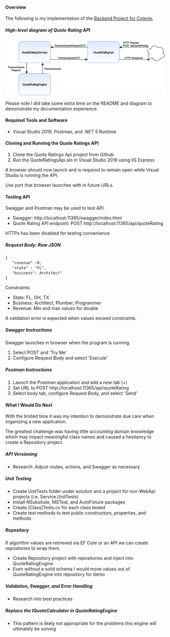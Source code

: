 #### Overview

The following is my implementation of the [Backend Project for Coterie.](https://github.com/CoterieInsure/backend-takehome)

##### High-level diagram of Quote Rating API

![](https://raw.githubusercontent.com/ErikKierstead/Coterie-Backend-Project/main/QuoteRatingAPI-Request-Flow.png?token=AAZ6SN6OGHAVABLTARDSXMTBXRLL2)

Please note I did take some extra time on the README and diagram to demonstrate my documentation experience.

#### Required Tools and Software

* Visual Studio 2019, Postman, and .NET 5 Runtime

#### Cloning and Running the Quote Ratings API

1. Clone the Quote Ratings Api project from Github
2. Run the QuoteRatingsApi.sln in Visual Studio 2019 using IIS Express

A browser should now launch and is required to remain open while Visual Studio is running the API.  

Use port that browser launches with in future URLs.

#### Testing API

Swagger and Postman may be used to test API.

* Swagger:  http://localhost:11365/swagger/index.html
* Quote Rating API endpoint: POST http://localhost:11365/api/quoteRating

HTTPs has been disabled for testing convenience.

##### Request Body:  Raw JSON

```
{
   "revenue" :0,
   "state" : "FL",
   "business": Architect"
}
```

Constraints:

* State: FL, OH, TX
* Business: Architect, Plumber, Programmer
* Revenue:  Min and max values for double

A validation error is expected when values exceed constraints.

##### Swagger Instructions

Swagger launches in browser when the program is running.

1. Select POST and 'Try Me'
2. Configure Request Body and select 'Execute'

##### Postman Instructions

1. Launch the Postman application and add a new tab (+)
2. Set URL to POST http://localhost:11365/api/quoteRating
3. Select body tab, configure Request Body, and select 'Send'

#### What I Would Do Next

With the limited time it was my intention to demonstrate due care when organizing a new application.

The greatest challenge was having little accounting domain knowledge which may impact meaningful class names and caused a hesitancy to create a Repository project.

##### API Versioning

* Research.  Adjust routes, actions, and Swagger as necessary

##### Unit Testing

* Create UnitTests folder under solution and a project for non-WebApi projects (i.e. Service.UnitTests)
* Install NSubsitute, MSTest, and AutoFixture packages
* Create [Class]Tests.cs for each class tested
* Create test methods to test public constructors, properties, and methods

##### Repository

If algorithm values are retrieved via EF Core or an API we can create repositories to wrap them.

* Create Repository project with repositories and inject into QuoteRatingEngine
* Even without a solid schema I would move values out of QuoteRatingEngine into repository for demo

##### Validation, Swagger, and Error Handling

* Research into best practices

##### Replace the IQuoteCalculator in QuoteRatingEngine

* This pattern is likely not appropriate for the problems this engine will ultimately be solving
